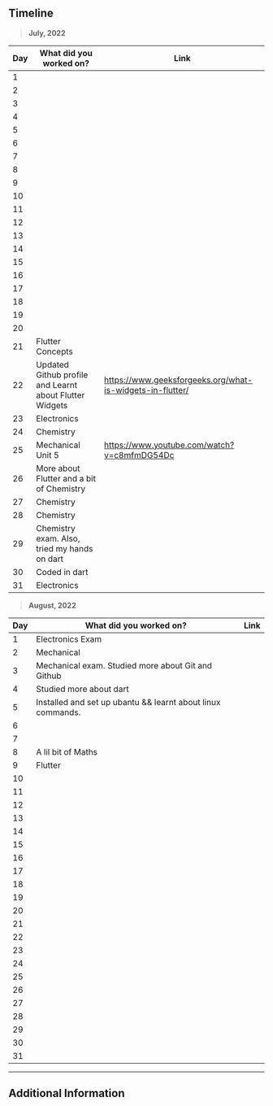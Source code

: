 ## Timeline

> **July, 2022**

|Day|What did you worked on?|Link|
|-------|------|--------|
|1|||
|2|||
|3|||
|4|||
|5|||
|6|||
|7|||
|8|||
|9|||
|10|||
|11|||
|12|||
|13|||
|14|||
|15|||
|16|||
|17|||
|18|||
|19|||
|20|||
|21|Flutter Concepts||
|22|Updated Github profile and Learnt about Flutter Widgets|https://www.geeksforgeeks.org/what-is-widgets-in-flutter/|
|23|Electronics||
|24|Chemistry||
|25|Mechanical Unit 5|https://www.youtube.com/watch?v=c8mfmDG54Dc|
|26|More about Flutter and a bit of Chemistry||
|27|Chemistry||
|28|Chemistry||
|29|Chemistry exam. Also, tried my hands on dart||
|30|Coded in dart||
|31|Electronics||


> **August, 2022**

|Day|What did you worked on?|Link|
|-------|------|--------|
|1|Electronics Exam||
|2|Mechanical||
|3|Mechanical exam. Studied more about Git and Github||
|4|Studied more about dart||
|5|Installed and set up ubantu && learnt about linux commands.||
|6|||
|7|||
|8|A lil bit of Maths||
|9|Flutter||
|10|||
|11|||
|12|||
|13|||
|14|||
|15|||
|16|||
|17|||
|18|||
|19|||
|20|||
|21|||
|22|||
|23|||
|24|||
|25|||
|26|||
|27|||
|28|||
|29|||
|30|||
|31|||


---

## Additional Information
